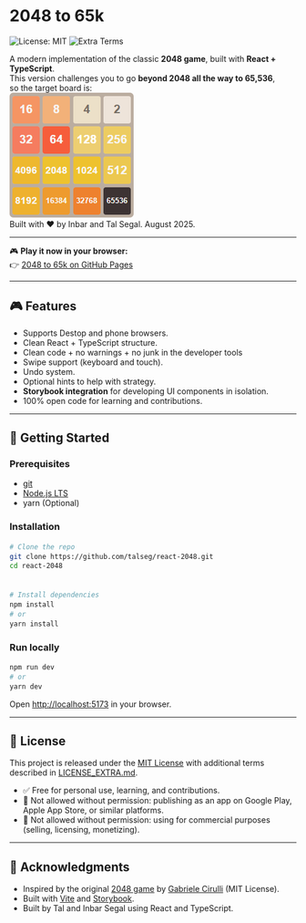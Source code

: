 <h1>2048 to 65k</h1>

![License: MIT](https://img.shields.io/badge/License-MIT-blue.svg)
![Extra Terms](https://img.shields.io/badge/Extra-Non--Commercial-orange.svg)

A modern implementation of the classic **2048 game**, built with **React + TypeScript**.  
This version challenges you to go **beyond 2048 all the way to 65,536**,
<br/>
so the target board is:
</br>
![Full Board](public/fullBoard.png)</br>
Built with ❤️ by Inbar and Tal Segal. August 2025.

---

🎮 **Play it now in your browser:**  
👉 [2048 to 65k on GitHub Pages](https://talseg.github.io/react-2048/)

---

## 🎮 Features
- Supports Destop and phone browsers.
- Clean React + TypeScript structure.
- Clean code + no warnings + no junk in the developer tools
- Swipe support (keyboard and touch).
- Undo system.
- Optional hints to help with strategy.
- **Storybook integration** for developing UI components in isolation.
- 100% open code for learning and contributions.

---

## 🚀 Getting Started

### Prerequisites
- [git](https://git-scm.com/)
- [Node.js LTS](https://nodejs.org/)
- yarn (Optional)

### Installation
```bash
# Clone the repo
git clone https://github.com/talseg/react-2048.git
cd react-2048


# Install dependencies
npm install
# or
yarn install
```

### Run locally
```bash
npm run dev
# or
yarn dev
```

Open [http://localhost:5173](http://localhost:5173) in your browser.

---

## 📜 License

This project is released under the [MIT License](./LICENSE) with additional terms described in [LICENSE_EXTRA.md](./LICENSE_EXTRA.md).

- ✅ Free for personal use, learning, and contributions.  
- 🚫 Not allowed without permission: publishing as an app on Google Play, Apple App Store, or similar platforms.  
- 🚫 Not allowed without permission: using for commercial purposes (selling, licensing, monetizing).

---

## 🙏 Acknowledgments
- Inspired by the original [2048 game](https://play2048.co/) by [Gabriele Cirulli](https://github.com/gabrielecirulli) (MIT License).  
- Built with [Vite](https://vitejs.dev/) and [Storybook](https://storybook.js.org/).
- Built by Tal and Inbar Segal using React and TypeScript.
